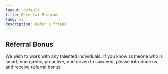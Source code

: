 ```yaml
---
layout: default
title: Referral Program
lang: vi
description: Refer a friend.
---
```


## Referral Bonus

We wish to work with any talented individuals. If you know someone who is smart, energaetic, proactive, and driven to succeed, please introduce us and receive referral bonus!